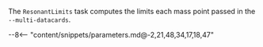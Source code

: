 The `ResonantLimits` task computes the limits each mass point passed in the `--multi-datacards`.

<div class="dhi_parameter_table">

--8<-- "content/snippets/parameters.md@-2,21,48,34,17,18,47"

</div>
